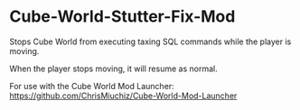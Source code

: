 # Cube-World-Stutter-Fix-Mod
Stops Cube World from executing taxing SQL commands while the player is moving.

When the player stops moving, it will resume as normal.

For use with the Cube World Mod Launcher: https://github.com/ChrisMiuchiz/Cube-World-Mod-Launcher
